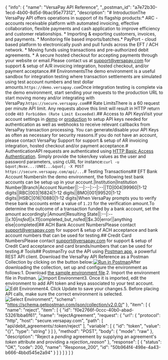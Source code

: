 {
  "info": {
    "name": "VersaPay API Reference",
    "_postman_id": "a7e72b30-1ecd-4b00-8d5d-9bac95e77312",
    "description": "# IntroductionThe VersaPay API offers operations in support of its flagship products:* ARC - accounts receivable platform with automated invoicing, effective collaboration, flexible payments and cash application to improve efficiency and customer relationships.  * Importing &amp; exporting customers, invoices, and payments.  * Monitoring file based imports/batches.* PayPort - cloud based platform to electronically push and pull funds across the EFT / ACH network.  * Moving funds using transactions and pre-authorized debit agreements.  * A secure hosted checkout for accepting payments through your website or email.Please contact us at support@versapay.com for support &amp; setup of A/R invoicing integration, hosted checkout, and/or payment acceptance.## EnvironmentsThe demo environment is a useful sandbox for integration testing where transaction settlements are simulated using test account numbers and test dollar amounts.`https://demo.versapay.com`Once integration testing is complete via the demo environment, start sending your requests to the production URL to start moving money and/or integrating with VersaPay.`https://secure.versapay.com`## Rate LimitsThere is a 60 request per minute API limit. Any requests above this limit will result in HTTP return code `403 Forbidden (Rate Limit Exceeded)`.## Access to API KeysVisit your account settings in [demo](https://demo.versapay.com/account) or [production](https://secure.versapay.com/account) to setup API keys needed for authentication as well as webhooks to receive relevant callbacks from VersaPay transaction processing. You can generate/disable your API Keys as often as necessary for security reasons.If you do not have an account, please contact VersaPay Support for support &amp; setup of AR invoicing integration, hosted checkout and/or payment acceptance.# AuthenticationAPI requests are authenticated using [HTTP Basic Access Authentication](https://en.wikipedia.org/wiki/Basic_access_authentication). Simply provide the token/key values as the user and password parameters, using cURL for instance:`curl -u &quot;Nvax...:UN0I...&quot; -X POST https://secure.versapay.com/api/...`# Testing Transactions## EFT Bank Account NumbersIn the demo environment, the following test bank accounts can be setup up in your account.|Institution|Institution Number|Branch|Account Number||:--|:--|:--|:--||TD|004|99960|1-12 digits||RBC|003|16824|1-12 digits||BMO|001|99520|1-12 digits||HSBC|016|10880|1-12 digits|When VersaPay prompts you to verify these bank accounts enter a value of `1.23` for the verification amount.To determine the outcome of a transaction funded by a bank account, set the amount accordingly:|Amount|Resulting State||:--|:--||$x.10|nsfed||$x.11|completed_but_nsfed||$x.30|error||anything else|completed|## ACH Bank Account NumbersPlease contact support@versapay.com for support &amp; setup of ACH acceptance and bank account numbers that can be used for testing.## Credit Card NumbersPlease contact support@versapay.com for support &amp; setup of Credit Card acceptance and card brands/numbers that can be used for testing.# Tools## PostmanTry out the API using [Postman app](https://www.getpostman.com/), a powerful REST API client. Download the VersaPay API Reference as a Postman Collection by clicking on the button below:[![Run in Postman](https://run.pstmn.io/button.svg)](https://app.getpostman.com/run-collection/7e34e0700a2f8c3074c6)After downloading the collection, set up and configure the environment as follows:1. Download [the sample environment file](https://developers.versapay.com/demo.postman_environment.json).2. Import the environment file in Postman.  ![Import Environment](https://developers.versapay.com/images/import_environment.png)3. Once it is imported, edit the environment to add API token and keys associated to your test account.  ![Edit Environment](https://developers.versapay.com/images/edit_environment.png)4. Click Update to save your changes.5. Before placing API calls, make sure the correct environment is selected.  ![Select Environment](https://developers.versapay.com/images/select_environment.png)",
    "schema": "https://schema.getpostman.com/json/collection/v2.0.0/"
  },
  "item": [
    {
      "name": "reject",
      "item": [
        {
          "id": "f0e2766f-0ccc-40b0-abad-53261bba6f61",
          "name": "rejectAgreement",
          "request": {
            "url": {
              "protocol": "http",
              "host": "secure.versapay.com",
              "path": [
                "api/debit_agreements/:token/reject"
              ],
              "variable": [
                {
                  "id": "token",
                  "value": "{}",
                  "type": "string"
                }
              ]
            },
            "method": "POST",
            "body": {
              "mode": "raw"
            },
            "description": "Reject a *pending* agreement by supplying an agreement's *token* attribute and providing a *rejection_reason*"
          },
          "response": [
            {
              "status": "OK",
              "code": 200,
              "name": "Response_200",
              "id": "50b964f4-498e-4a43-b666-4bbd545e2a94"
            }
          ]
        }
      ]
    }
  ]
}